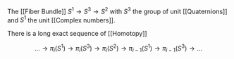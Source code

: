 The [[Fiber Bundle]] $S^1 \rightarrow S^3 \rightarrow S^2$ with $S^3$ the group of unit [[Quaternions]] and $S^1$ the unit [[Complex numbers]]. 

There is a long exact sequence of [[Homotopy]]

$$ \dots \rightarrow \pi_i(S^1) \rightarrow \pi_i(S^3) \rightarrow \pi_i(S^2) \rightarrow \pi_{i-1}(S^1) \rightarrow \pi_{i-1}(S^3) \rightarrow \dots$$
